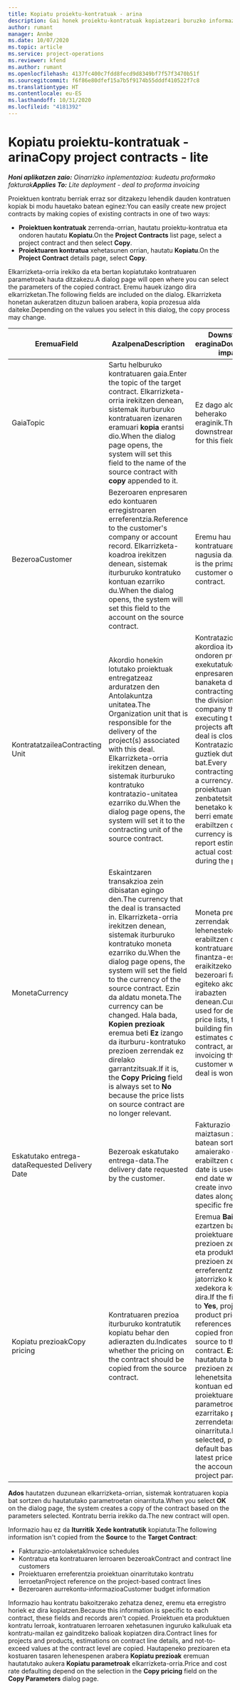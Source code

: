 ```yaml
---
title: Kopiatu proiektu-kontratuak - arina
description: Gai honek proiektu-kontratuak kopiatzeari buruzko informazioa eskaintzen du Project Operations-en.
author: rumant
manager: Annbe
ms.date: 10/07/2020
ms.topic: article
ms.service: project-operations
ms.reviewer: kfend
ms.author: rumant
ms.openlocfilehash: 4137fc400c7fdd8fecd9d8349bf7f57f3470b51f
ms.sourcegitcommit: f6f86e80dfef15a7b5f9174b55dddf410522f7c8
ms.translationtype: HT
ms.contentlocale: eu-ES
ms.lasthandoff: 10/31/2020
ms.locfileid: "4181392"
---
```

# <a name="copy-project-contracts---lite"></a><span data-ttu-id="3dfda-103">Kopiatu proiektu-kontratuak - arina</span><span class="sxs-lookup"><span data-stu-id="3dfda-103">Copy project contracts - lite</span></span>

<span data-ttu-id="3dfda-104">_**Honi aplikatzen zaio:** Oinarrizko inplementazioa: kudeatu proformako fakturak_</span><span class="sxs-lookup"><span data-stu-id="3dfda-104">_**Applies To:** Lite deployment - deal to proforma invoicing_</span></span>

<span data-ttu-id="3dfda-105">Proiektuen kontratu berriak erraz sor ditzakezu lehendik dauden kontratuen kopiak bi modu hauetako batean eginez:</span><span class="sxs-lookup"><span data-stu-id="3dfda-105">You can easily create new project contracts by making copies of existing contracts in one of two ways:</span></span> 

  - <span data-ttu-id="3dfda-106">**Proiektuen kontratuak** zerrenda-orrian, hautatu proiektu-kontratua eta ondoren hautatu **Kopiatu**.</span><span class="sxs-lookup"><span data-stu-id="3dfda-106">On the **Project Contracts** list page, select a project contract and then select **Copy**.</span></span>
  - <span data-ttu-id="3dfda-107">**Proiektuaren kontratua** xehetasunen orrian, hautatu **Kopiatu**.</span><span class="sxs-lookup"><span data-stu-id="3dfda-107">On the **Project Contract** details page, select **Copy**.</span></span>

<span data-ttu-id="3dfda-108">Elkarrizketa-orria irekiko da eta bertan kopiatutako kontratuaren parametroak hauta ditzakezu.</span><span class="sxs-lookup"><span data-stu-id="3dfda-108">A dialog page will open where you can select the parameters of the copied contract.</span></span> <span data-ttu-id="3dfda-109">Eremu hauek izango dira elkarrizketan.</span><span class="sxs-lookup"><span data-stu-id="3dfda-109">The following fields are included on the dialog.</span></span> <span data-ttu-id="3dfda-110">Elkarrizketa honetan aukeratzen dituzun balioen arabera, kopia prozesua alda daiteke.</span><span class="sxs-lookup"><span data-stu-id="3dfda-110">Depending on the values you select in this dialog, the copy process may change.</span></span>

| <span data-ttu-id="3dfda-111">**Eremua**</span><span class="sxs-lookup"><span data-stu-id="3dfda-111">**Field**</span></span> | <span data-ttu-id="3dfda-112">**Azalpena**</span><span class="sxs-lookup"><span data-stu-id="3dfda-112">**Description**</span></span> | <span data-ttu-id="3dfda-113">**Downstream eragina**</span><span class="sxs-lookup"><span data-stu-id="3dfda-113">**Downstream impact**</span></span> |
| --- | --- | --- |
| <span data-ttu-id="3dfda-114">Gaia</span><span class="sxs-lookup"><span data-stu-id="3dfda-114">Topic</span></span> | <span data-ttu-id="3dfda-115">Sartu helburuko kontratuaren gaia.</span><span class="sxs-lookup"><span data-stu-id="3dfda-115">Enter the topic of the target contract.</span></span> <span data-ttu-id="3dfda-116">Elkarrizketa-orria irekitzen denean, sistemak iturburuko kontratuaren izenaren eramuari **kopia** erantsi dio.</span><span class="sxs-lookup"><span data-stu-id="3dfda-116">When the dialog page opens, the system will set this field to the name of the source contract with **copy** appended to it.</span></span> | <span data-ttu-id="3dfda-117">Ez dago alor honen beherako eraginik.</span><span class="sxs-lookup"><span data-stu-id="3dfda-117">There's no downstream impact for this field.</span></span> |
| <span data-ttu-id="3dfda-118">Bezeroa</span><span class="sxs-lookup"><span data-stu-id="3dfda-118">Customer</span></span> | <span data-ttu-id="3dfda-119">Bezeroaren enpresaren edo kontuaren erregistroaren erreferentzia.</span><span class="sxs-lookup"><span data-stu-id="3dfda-119">Reference to the customer's company or account record.</span></span> <span data-ttu-id="3dfda-120">Elkarrizketa-koadroa irekitzen denean, sistemak iturburuko kontratuko kontuan ezarriko du.</span><span class="sxs-lookup"><span data-stu-id="3dfda-120">When the dialog opens, the system will set this field to the account on the source contract.</span></span> | <span data-ttu-id="3dfda-121">Eremu hau kontratuaren bezero nagusia da.</span><span class="sxs-lookup"><span data-stu-id="3dfda-121">This field is the primary customer on the contract.</span></span> |
| <span data-ttu-id="3dfda-122">Kontratatzailea</span><span class="sxs-lookup"><span data-stu-id="3dfda-122">Contracting Unit</span></span> | <span data-ttu-id="3dfda-123">Akordio honekin lotutako proiektuak entregatzeaz arduratzen den Antolakuntza unitatea.</span><span class="sxs-lookup"><span data-stu-id="3dfda-123">The Organization unit that is responsible for the delivery of the project(s) associated with this deal.</span></span> <span data-ttu-id="3dfda-124">Elkarrizketa-orria irekitzen denean, sistemak iturburuko kontratuko kontratazio-unitatea ezarriko du.</span><span class="sxs-lookup"><span data-stu-id="3dfda-124">When the dialog page opens, the system will set it to the contracting unit of the source contract.</span></span> | <span data-ttu-id="3dfda-125">Kontratazio-unitatea akordioa itxi ondoren proiektuak exekutatuko dituen enpresaren banaketa da.</span><span class="sxs-lookup"><span data-stu-id="3dfda-125">The contracting unit is the division of the company that will be executing the projects after the deal is closed.</span></span> <span data-ttu-id="3dfda-126">Kontratazio unitate guztiek dute moneta bat.</span><span class="sxs-lookup"><span data-stu-id="3dfda-126">Every contracting unit has a currency.</span></span> <span data-ttu-id="3dfda-127">Moneta proiektuan zenbatetsitako eta benetako kostuen berri emateko erabiltzen da.</span><span class="sxs-lookup"><span data-stu-id="3dfda-127">This currency is used to report estimated and actual costs incurred during the project.</span></span> |
| <span data-ttu-id="3dfda-128">Moneta</span><span class="sxs-lookup"><span data-stu-id="3dfda-128">Currency</span></span> | <span data-ttu-id="3dfda-129">Eskaintzaren transakzioa zein dibisatan egingo den.</span><span class="sxs-lookup"><span data-stu-id="3dfda-129">The currency that the deal is transacted in.</span></span> <span data-ttu-id="3dfda-130">Elkarrizketa-orria irekitzen denean, sistemak iturburuko kontratuko moneta ezarriko du.</span><span class="sxs-lookup"><span data-stu-id="3dfda-130">When the dialog page opens, the system will set the field to the currency of the source contract.</span></span> <span data-ttu-id="3dfda-131">Ezin da aldatu moneta.</span><span class="sxs-lookup"><span data-stu-id="3dfda-131">The currency can be changed.</span></span> <span data-ttu-id="3dfda-132">Hala bada, **Kopien prezioak** eremua beti **Ez** izango da iturburu-kontratuko prezioen zerrendak ez direlako garrantzitsuak.</span><span class="sxs-lookup"><span data-stu-id="3dfda-132">If it is, the **Copy Pricing** field is always set to **No** because the price lists on source contract are no longer relevant.</span></span> | <span data-ttu-id="3dfda-133">Moneta prezioen zerrendak lehenesteko erabiltzen da, kontratuaren finantza-estimazioa eraikitzeko eta bezeroari faktura egiteko akordioa irabazten denean.</span><span class="sxs-lookup"><span data-stu-id="3dfda-133">Currency is used for default price lists, for building financial estimates on the contract, and for invoicing the customer when the deal is won.</span></span> |
| <span data-ttu-id="3dfda-134">Eskatutako entrega-data</span><span class="sxs-lookup"><span data-stu-id="3dfda-134">Requested Delivery Date</span></span> | <span data-ttu-id="3dfda-135">Bezeroak eskatutako entrega-data.</span><span class="sxs-lookup"><span data-stu-id="3dfda-135">The delivery date requested by the customer.</span></span> | <span data-ttu-id="3dfda-136">Fakturazio datak maiztasun zehatz batean sortzerakoan amaierako data gisa erabiltzen da.</span><span class="sxs-lookup"><span data-stu-id="3dfda-136">This date is used as the end date when you create invoicing dates along a specific frequency.</span></span> |
| <span data-ttu-id="3dfda-137">Kopiatu prezioak</span><span class="sxs-lookup"><span data-stu-id="3dfda-137">Copy pricing</span></span> | <span data-ttu-id="3dfda-138">Kontratuaren prezioa iturburuko kontratutik kopiatu behar den adierazten du.</span><span class="sxs-lookup"><span data-stu-id="3dfda-138">Indicates whether the pricing on the contract should be copied from the source contract.</span></span> | <span data-ttu-id="3dfda-139">Eremua **Bai** gisa ezartzen bada, proiektuaren prezioen zerrenda eta produktuen prezioen zerrenda erreferentziak jatorrizko kontratutik xedekora kopiatzen dira.</span><span class="sxs-lookup"><span data-stu-id="3dfda-139">If the field is set to **Yes**, project and product price list references are copied from the source to the target contract.</span></span> <span data-ttu-id="3dfda-140">**Ez** hautatuta badago, prezioen zerrendak lehenetsita daude kontuan edo proiektuaren parametroetan ezarritako prezioen zerrendetan oinarrituta.</span><span class="sxs-lookup"><span data-stu-id="3dfda-140">If **No** is selected, price lists default based on the latest price lists on the account or project parameters.</span></span> |

<span data-ttu-id="3dfda-141">**Ados** hautatzen duzunean elkarrizketa-orrian, sistemak kontratuaren kopia bat sortzen du hautatutako parametroetan oinarrituta.</span><span class="sxs-lookup"><span data-stu-id="3dfda-141">When you select **OK** on the dialog page, the system creates a copy of the contract based on the parameters selected.</span></span> <span data-ttu-id="3dfda-142">Kontratu berria irekiko da.</span><span class="sxs-lookup"><span data-stu-id="3dfda-142">The new contract will open.</span></span>

<span data-ttu-id="3dfda-143">Informazio hau ez da **Iturritik** **Xede kontratutik** kopiatuta:</span><span class="sxs-lookup"><span data-stu-id="3dfda-143">The following information isn't copied from the **Source** to the **Target Contract**:</span></span>

  - <span data-ttu-id="3dfda-144">Fakturazio-antolaketak</span><span class="sxs-lookup"><span data-stu-id="3dfda-144">Invoice schedules</span></span>
  - <span data-ttu-id="3dfda-145">Kontratua eta kontratuaren lerroaren bezeroak</span><span class="sxs-lookup"><span data-stu-id="3dfda-145">Contract and contract line customers</span></span>
  - <span data-ttu-id="3dfda-146">Proiektuaren erreferentzia proiektuan oinarritutako kontratu lerroetan</span><span class="sxs-lookup"><span data-stu-id="3dfda-146">Project reference on the project-based contract lines</span></span>
  - <span data-ttu-id="3dfda-147">Bezeroaren aurrekontu-informazioa</span><span class="sxs-lookup"><span data-stu-id="3dfda-147">Customer budget information</span></span>

<span data-ttu-id="3dfda-148">Informazio hau kontratu bakoitzerako zehatza denez, eremu eta erregistro horiek ez dira kopiatzen.</span><span class="sxs-lookup"><span data-stu-id="3dfda-148">Because this information is specific to each contract, these fields and records aren't copied.</span></span> <span data-ttu-id="3dfda-149">Proiektuen eta produktuen kontratu lerroak, kontratuaren lerroaren xehetasunen inguruko kalkuluak eta kontratu-mailan ez gainditzeko balioak kopiatzen dira.</span><span class="sxs-lookup"><span data-stu-id="3dfda-149">Contract lines for projects and products, estimations on contract line details, and not-to-exceed values at the contract level are copied.</span></span> <span data-ttu-id="3dfda-150">Hautapeneko prezioaren eta kostuaren tasaren lehenespenen arabera **Kopiatu prezioak** eremuan hautatutako aukera **Kopiatu parametroak** elkarrizketa-orria.</span><span class="sxs-lookup"><span data-stu-id="3dfda-150">Price and cost rate defaulting depend on the selection in the **Copy pricing** field on the **Copy Parameters** dialog page.</span></span>
